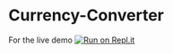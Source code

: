 # Currency-Converter
For the live demo [![Run on Repl.it](https://repl.it/badge/github/christopherklint97/Currency-Converter)](https://repl.it/github/christopherklint97/Currency-Converter)
